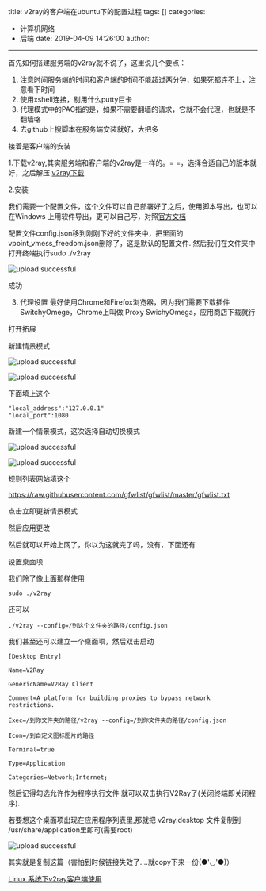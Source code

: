 title: v2ray的客户端在ubuntu下的配置过程
tags: []
categories:
  - 计算机网络
  - 后端
date: 2019-04-09 14:26:00
author:
---
首先如何搭建服务端的v2ray就不说了，这里说几个要点：
1. 注意时间服务端的时间和客户端的时间不能超过两分钟，如果死都连不上，注意看下时间
2. 使用xshell连接，别用什么putty巨卡
3. 代理模式中的PAC指的是，如果不需要翻墙的请求，它就不会代理，也就是不翻墙咯
4. 去github上搜脚本在服务端安装就好，大把多

<!--more-->

接着是客户端的安装

1.下载v2ray,其实服务端和客户端的v2ray是一样的。= =，选择合适自己的版本就好，之后解压
[v2ray下载](https://github.com/v2ray/v2ray-core/releases/)

2.安装

我们需要一个配置文件，这个文件可以自己部署好了之后，使用脚本导出，也可以在Windows 上用软件导出，更可以自己写，对照[官方文档](https://www.v2ray.com/)

配置文件config.json移到刚刚下好的文件夹中，把里面的vpoint_vmess_freedom.json删除了，这是默认的配置文件.
然后我们在文件夹中打开终端执行sudo ./v2ray


![upload successful](/images/pasted-144.png)

成功

3. 代理设置
最好使用Chrome和Firefox浏览器，因为我们需要下载插件 SwitchyOmege，Chrome上叫做 Proxy SwichyOmega，应用商店下载就行

打开拓展

新建情景模式

![upload successful](/images/pasted-145.png)

![upload successful](/images/pasted-146.png)

下面填上这个
```
"local_address":"127.0.0.1"
"local_port":1080
```

新建一个情景模式，这次选择自动切换模式


![upload successful](/images/pasted-147.png)


![upload successful](/images/pasted-150.png)

规则列表网站填这个

https://raw.githubusercontent.com/gfwlist/gfwlist/master/gfwlist.txt

点击立即更新情景模式

然后应用更改

然后就可以开始上网了，你以为这就完了吗，没有，下面还有

设置桌面项

我们除了像上面那样使用
```
sudo ./v2ray

```
还可以

```
./v2ray --config=/到这个文件夹的路径/config.json
```
我们甚至还可以建立一个桌面项，然后双击启动

```
[Desktop Entry]

Name=V2Ray

GenericName=V2Ray Client

Comment=A platform for building proxies to bypass network restrictions.

Exec=/到你文件夹的路径/v2ray --config=/到你文件夹的路径/config.json

Icon=/到自定义图标图片的路径

Terminal=true

Type=Application

Categories=Network;Internet;
```

然后记得勾选允许作为程序执行文件
就可以双击执行V2Ray了(关闭终端即关闭程序).

若要想这个桌面项出现在应用程序列表里,那就把 v2ray.desktop 文件复制到 /usr/share/application里即可(需要root)


![upload successful](/images/pasted-151.png)

其实就是复制这篇（害怕到时候链接失效了....就copy下来一份(●'◡'●)）

[Linux 系统下v2ray客户端使用](https://octopuspalm.top/2018/08/18/Linux%20%E7%B3%BB%E7%BB%9F%E4%B8%8Bv2ray%E5%AE%A2%E6%88%B7%E7%AB%AF%E4%BD%BF%E7%94%A8/)